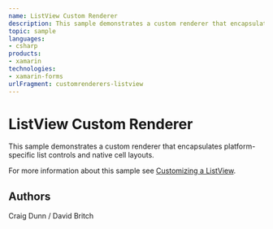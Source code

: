 ```yaml
---
name: ListView Custom Renderer
description: This sample demonstrates a custom renderer that encapsulates platform-specific list controls and native cell layouts. For more information about this sample see Customizing a ListView.
topic: sample
languages:
- csharp
products:
- xamarin
technologies:
- xamarin-forms
urlFragment: customrenderers-listview
---
```

ListView Custom Renderer
========================

This sample demonstrates a custom renderer that encapsulates platform-specific list controls and native cell layouts. 

For more information about this sample see [Customizing a ListView](http://developer.xamarin.com/guides/cross-platform/xamarin-forms/custom-renderer/listview/).

Authors
-------

Craig Dunn / David Britch
